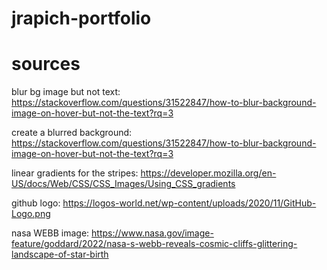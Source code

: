 # jrapich-portfolio

# sources
blur bg image but not text:
https://stackoverflow.com/questions/31522847/how-to-blur-background-image-on-hover-but-not-the-text?rq=3

create a blurred background:
https://stackoverflow.com/questions/31522847/how-to-blur-background-image-on-hover-but-not-the-text?rq=3

linear gradients for the stripes:
https://developer.mozilla.org/en-US/docs/Web/CSS/CSS_Images/Using_CSS_gradients

github logo:
https://logos-world.net/wp-content/uploads/2020/11/GitHub-Logo.png

nasa WEBB image:
https://www.nasa.gov/image-feature/goddard/2022/nasa-s-webb-reveals-cosmic-cliffs-glittering-landscape-of-star-birth
